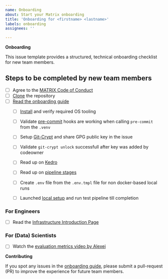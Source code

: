 ```yaml
---
name: Onboarding
about: Start your Matrix onboarding
title: 'Onboarding for <firstname> <lastname>'
labels: onboarding
assignees: ''

---
```


**Onboarding**

This issue template provides a structured, technical onboarding checklist for new team members. 

## Steps to be completed by new team members

- [ ] Agree to the [MATRIX Code of Conduct](https://github.com/everycure-org/matrix/blob/main/CODE_OF_CONDUCT.md)
- [ ] [Clone](https://docs.github.com/en/repositories/creating-and-managing-repositories/cloning-a-repository) the repository
- [ ] [Read the onboarding guide](https://docs.dev.everycure.org/onboarding/)
  - [ ] [Install](https://docs.dev.everycure.org/onboarding/installation/) and verify required OS tooling
  - [ ] Validate [pre-commit](https://pre-commit.com/) hooks are working when calling `pre-commit` from the `.venv`
  - [ ] Setup [Git-Crypt](https://docs.dev.everycure.org/onboarding/git-crypt/#additional-reading) and share GPG public key in the issue
  - [ ] Validate `git-crypt unlock` successfull after key was added by codeowner
  - [ ] Read up on [Kedro](https://docs.dev.everycure.org/onboarding/kedro/)
  - [ ] Read up on [pipeline stages](https://docs.dev.everycure.org/onboarding/pipeline/)
  - [ ] Create `.env` file from the `.env.tmpl` file for non docker-based local runs
  - [ ] Launched [local setup](https://docs.dev.everycure.org/onboarding/local-setup/) and run test pipeline till completion


### For Engineers
- [ ] Read the [Infrastructure Introduction Page](https://docs.dev.everycure.org/infrastructure/)

### For (Data) Scientists

- [ ] Watch the [evaluation metrics video by Alexei](https://drive.google.com/file/d/1MYg06oWBIs3LnxrjdZVn_vLJioOGy-Mb/view?usp=share_link)



**Contributing**

If you spot any issues in the [onboarding guide](https://docs.dev.everycure.org/onboarding/), please submit a pull-request (PR) to improve the experience for future team members.
